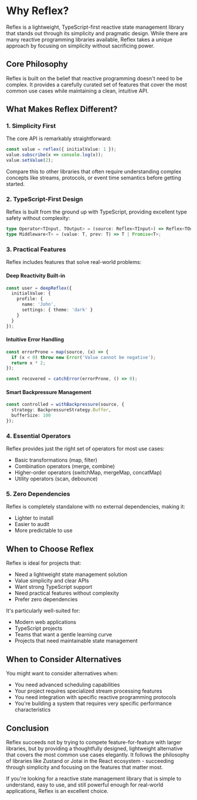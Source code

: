 # Why Reflex?

Reflex is a lightweight, TypeScript-first reactive state management library that stands out through its simplicity and pragmatic design. While there are many reactive programming libraries available, Reflex takes a unique approach by focusing on simplicity without sacrificing power.

## Core Philosophy

Reflex is built on the belief that reactive programming doesn't need to be complex. It provides a carefully curated set of features that cover the most common use cases while maintaining a clean, intuitive API.

## What Makes Reflex Different?

### 1. Simplicity First
The core API is remarkably straightforward:

```typescript
const value = reflex({ initialValue: 1 });
value.subscribe(x => console.log(x));
value.setValue(2);
```

Compare this to other libraries that often require understanding complex concepts like streams, protocols, or event time semantics before getting started.

### 2. TypeScript-First Design
Reflex is built from the ground up with TypeScript, providing excellent type safety without complexity:

```typescript
type Operator<TInput, TOutput> = (source: Reflex<TInput>) => Reflex<TOutput>;
type Middleware<T> = (value: T, prev: T) => T | Promise<T>;
```

### 3. Practical Features
Reflex includes features that solve real-world problems:

#### Deep Reactivity Built-in
```typescript
const user = deepReflex({
  initialValue: {
    profile: {
      name: 'John',
      settings: { theme: 'dark' }
    }
  }
});
```

#### Intuitive Error Handling
```typescript
const errorProne = map(source, (x) => {
  if (x < 0) throw new Error('Value cannot be negative');
  return x * 2;
});

const recovered = catchError(errorProne, () => 0);
```

#### Smart Backpressure Management
```typescript
const controlled = withBackpressure(source, {
  strategy: BackpressureStrategy.Buffer,
  bufferSize: 100
});
```

### 4. Essential Operators
Reflex provides just the right set of operators for most use cases:
- Basic transformations (map, filter)
- Combination operators (merge, combine)
- Higher-order operators (switchMap, mergeMap, concatMap)
- Utility operators (scan, debounce)

### 5. Zero Dependencies
Reflex is completely standalone with no external dependencies, making it:
- Lighter to install
- Easier to audit
- More predictable to use

## When to Choose Reflex

Reflex is ideal for projects that:
- Need a lightweight state management solution
- Value simplicity and clear APIs
- Want strong TypeScript support
- Need practical features without complexity
- Prefer zero dependencies

It's particularly well-suited for:
- Modern web applications
- TypeScript projects
- Teams that want a gentle learning curve
- Projects that need maintainable state management

## When to Consider Alternatives

You might want to consider alternatives when:
- You need advanced scheduling capabilities
- Your project requires specialized stream processing features
- You need integration with specific reactive programming protocols
- You're building a system that requires very specific performance characteristics

## Conclusion

Reflex succeeds not by trying to compete feature-for-feature with larger libraries, but by providing a thoughtfully designed, lightweight alternative that covers the most common use cases elegantly. It follows the philosophy of libraries like Zustand or Jotai in the React ecosystem - succeeding through simplicity and focusing on the features that matter most.

If you're looking for a reactive state management library that is simple to understand, easy to use, and still powerful enough for real-world applications, Reflex is an excellent choice. 